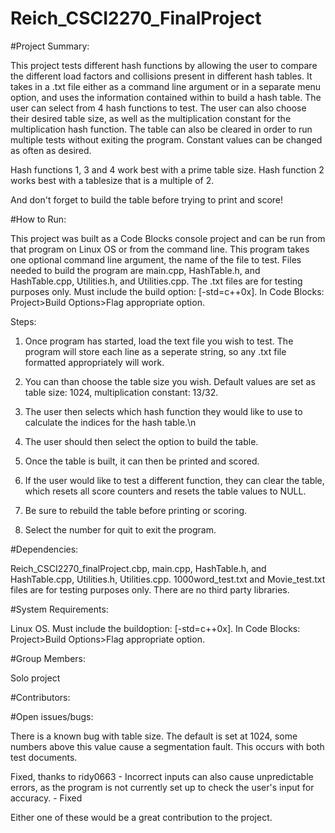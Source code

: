 # Reich_CSCI2270_FinalProject

#Project Summary:

This project tests different hash functions by allowing the user to compare the different load factors and collisions present in different hash tables.  It takes in a .txt file either as a command line argument or in a separate menu option, and uses the information contained within to build a hash table.  The user can select from 4 hash functions to test.  The user can also choose their desired table size, as well as the multiplication constant for the multiplication hash function.  The table can also be cleared in order to run multiple tests without exiting the program.  Constant values can be changed as often as desired.

Hash functions 1, 3 and 4 work best with a prime table size.  Hash function 2 works best with a tablesize that is a  multiple of 2. 

And don't forget to build the table before trying to print and score!

#How to Run:

This project was built as a Code Blocks console project and can be run from that program on Linux OS or from the command line.  This program takes one optional command line argument, the name of the file to test. Files needed to build the program are main.cpp, HashTable.h, and HashTable.cpp, Utilities.h, and Utilities.cpp.  The .txt files are for testing purposes only.
Must include the build option: [-std=c++0x].  In Code Blocks: Project>Build Options>Flag appropriate option.

Steps:

1. Once program has started, load the text file you wish to test. The program will store each line as a seperate string, so any .txt file formatted appropriately will work.

2. You can than choose the table size you wish. Default values are set as table size: 1024, multiplication constant: 13/32.

3. The user then selects which hash function they would like to use to calculate the indices for the hash table.\n

4. The user should then select the option to build the table.

5. Once the table is built, it can then be printed and scored.

6. If the user would like to test a different function, they can clear the table, which resets all score counters and resets the table values to NULL.

7. Be sure to rebuild the table before printing or scoring.

8. Select the number for quit to exit the program.

#Dependencies:

Reich_CSCI2270_finalProject.cbp, main.cpp, HashTable.h, and HashTable.cpp, Utilities.h, Utilities.cpp.  1000word_test.txt and Movie_test.txt files are for testing purposes only.  There are no third party libraries.

#System Requirements:

Linux OS. Must include the buildoption: [-std=c++0x].  In Code Blocks: Project>Build Options>Flag appropriate option.

#Group Members:

Solo project

#Contributors:

#Open issues/bugs:

There is a known bug with table size. The default is set at 1024, some numbers above this value cause a segmentation fault.  This occurs with both test documents.

Fixed, thanks to ridy0663 - Incorrect inputs can also cause unpredictable errors, as the program is not currently set up to check the user's input for accuracy. - Fixed

Either one of these would be a great contribution to the project.

 
